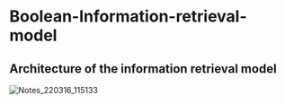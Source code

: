 # Boolean-Information-retrieval-model

## Architecture of the information retrieval model

![Notes_220316_115133](https://user-images.githubusercontent.com/66625110/158529620-40a37255-a1fe-4fa2-88d8-95f7cf716f08.jpg)
